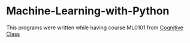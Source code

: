 # Machine-Learning-with-Python
This programs were written while having course ML0101 from [Cognitive Class](https://courses.cognitiveclass.ai)
